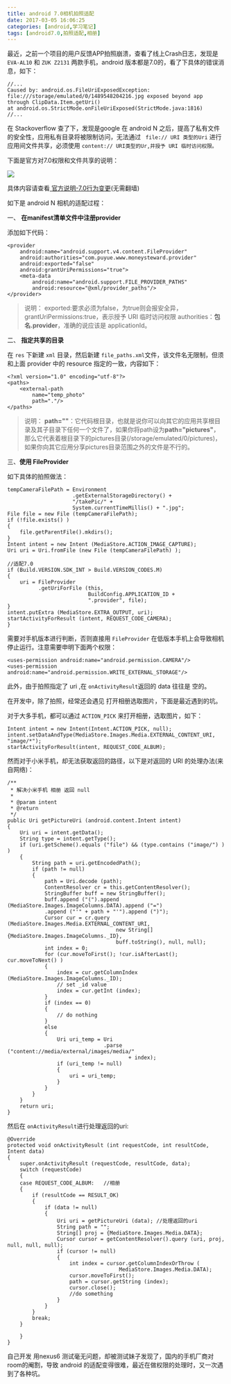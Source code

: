 ```yaml
---
title: android 7.0相机拍照适配
date: 2017-03-05 16:06:25
categories: [android,学习笔记]
tags: [android7.0,拍照适配,相册]
---
```


最近，之前一个项目的用户反馈APP拍照崩溃，查看了线上Crash日志，发现是  `EVA-AL10` 和 `ZUK Z2131` 两款手机，android 版本都是7.0的<!--more-->，看了下具体的错误消息，如下：
```
//...
Caused by: android.os.FileUriExposedException: file:///storage/emulated/0/1489548204216.jpg exposed beyond app through ClipData.Item.getUri()
at android.os.StrictMode.onFileUriExposed(StrictMode.java:1816)
//...
```
在 Stackoverflow 查了下，发现是google 在 android N 之后，提高了私有文件的安全性，应用私有目录将被限制访问，无法通过  ` file:// URI 类型的Uri` 进行应用间文件共享，必须使用 `content:// URI类型的Ur,并授予 URI 临时访问权限。`

下面是官方对7.0权限和文件共享的说明：

![](http://img.imtianx.cn/android-7.0-permission-file-change.png)

具体内容请查看[  官方说明-7.0行为变更](https://developer.android.google.cn/about/versions/nougat/android-7.0-changes.html#perm)(无需翻墙)

如下是 android N 相机的适配过程：

一、 **在manifest清单文件中注册provider**

 添加如下代码：

```
<provider
    android:name="android.support.v4.content.FileProvider"
    android:authorities="com.puyue.www.moneysteward.provider"
    android:exported="false"
    android:grantUriPermissions="true">
    <meta-data
        android:name="android.support.FILE_PROVIDER_PATHS"
        android:resource="@xml/provider_paths"/>
</provider>
```
 > 说明：
exported:要求必须为false，为true则会报安全异，
grantUriPermissions:true，表示授予 URI 临时访问权限
authorities：**包名.provider**，准确的说应该是 applicationId。

二、 **指定共享的目录**

在 `res` 下新建 `xml` 目录，然后新建 `file_paths.xml`文件，该文件名无限制，但须和上面 provider 中的 resource 指定的一致，内容如下：

```
<?xml version="1.0" encoding="utf-8"?>
<paths>
    <external-path
        name="temp_photo"
        path="."/>
</paths>
```
> 说明：
**path=""**：它代码根目录，也就是说你可以向其它的应用共享根目录及其子目录下任何一个文件了，如果你将path设为**path="pictures"**， 
那么它代表着根目录下的pictures目录(/storage/emulated/0/pictures)，如果你向其它应用分享pictures目录范围之外的文件是不行的。

三、**使用 FileProvider**

如下具体的拍照做法：

```
tempCameraFilePath = Environment
                     .getExternalStorageDirectory() +
                     "/takePic/" +
                     System.currentTimeMillis() + ".jpg";
File file = new File (tempCameraFilePath);
if (!file.exists() )
{
    file.getParentFile().mkdirs();
}
Intent intent = new Intent (MediaStore.ACTION_IMAGE_CAPTURE);
Uri uri = Uri.fromFile (new File (tempCameraFilePath) );

//适配7.0
if (Build.VERSION.SDK_INT > Build.VERSION_CODES.M)
{
    uri = FileProvider
          .getUriForFile (this,
                          BuildConfig.APPLICATION_ID +
                          ".provider", file);
}
intent.putExtra (MediaStore.EXTRA_OUTPUT, uri);
startActivityForResult (intent, REQUEST_CODE_CAMERA);
}
```

需要对手机版本进行判断，否则直接用 `FileProvider` 在低版本手机上会导致相机 停止运行。注意需要申明下面两个权限：

```
<uses-permission android:name="android.permission.CAMERA"/>
<uses-permission android:name="android.permission.WRITE_EXTERNAL_STORAGE"/>
```

此外，由于拍照指定了 uri ,在 `onActivityResult`返回的 data 往往是 空的。

在开发中，除了拍照，经常还会遇见 打开相册选取图片，下面是最近遇到的坑。

对于大多手机，都可以通过 `ACTION_PICK` 来打开相册，选取图片，如下：

```
Intent intent = new Intent(Intent.ACTION_PICK, null);
intent.setDataAndType(MediaStore.Images.Media.EXTERNAL_CONTENT_URI, "image/*");
startActivityForResult(intent, REQUEST_CODE_ALBUM);
```

然而对于小米手机，却无法获取返回的路径，以下是对返回的 URI 的处理办法(来自网络)：

```
/**
 * 解决小米手机 相册 返回 null
 *
 * @param intent
 * @return
 */
public Uri getPictureUri (android.content.Intent intent)
{
    Uri uri = intent.getData();
    String type = intent.getType();
    if (uri.getScheme().equals ("file") && (type.contains ("image/") ) )
    {
        String path = uri.getEncodedPath();
        if (path != null)
        {
            path = Uri.decode (path);
            ContentResolver cr = this.getContentResolver();
            StringBuffer buff = new StringBuffer();
            buff.append ("(").append (MediaStore.Images.ImageColumns.DATA).append ("=")
            .append ("'" + path + "'").append (")");
            Cursor cur = cr.query (MediaStore.Images.Media.EXTERNAL_CONTENT_URI,
                                   new String[] {MediaStore.Images.ImageColumns._ID},
                                   buff.toString(), null, null);
            int index = 0;
            for (cur.moveToFirst(); !cur.isAfterLast(); cur.moveToNext() )
            {
                index = cur.getColumnIndex (MediaStore.Images.ImageColumns._ID);
                // set _id value
                index = cur.getInt (index);
            }
            if (index == 0)
            {
                // do nothing
            }
            else
            {
                Uri uri_temp = Uri
                               .parse ("content://media/external/images/media/"
                                       + index);
                if (uri_temp != null)
                {
                    uri = uri_temp;
                }
            }
        }
    }
    return uri;
}
```

然后在 `onActivityResult`进行处理返回的uri:

```
@Override
protected void onActivityResult (int requestCode, int resultCode, Intent data)
{
    super.onActivityResult (requestCode, resultCode, data);
    switch (requestCode)
    {
    case REQUEST_CODE_ALBUM:   //相册
    {
        if (resultCode == RESULT_OK)
        {
            if (data != null)
            {
                Uri uri = getPictureUri (data); //处理返回的uri
                String path = "";
                String[] proj = {MediaStore.Images.Media.DATA};
                Cursor cursor = getContentResolver().query (uri, proj, null, null, null);
                if (cursor != null)
                {
                    int index = cursor.getColumnIndexOrThrow (
                                    MediaStore.Images.Media.DATA);
                    cursor.moveToFirst();
                    path = cursor.getString (index);
                    cursor.close();
                    //do something
                }
            }
        }
        break;
    }

    }
}
```
自己开发 用nexus6 测试毫无问题，却被测试妹子发现了，国内的手机厂商对room的阉割，导致 android 的适配变得很难，最近在做权限的处理时，又一次遇到了各种坑。


